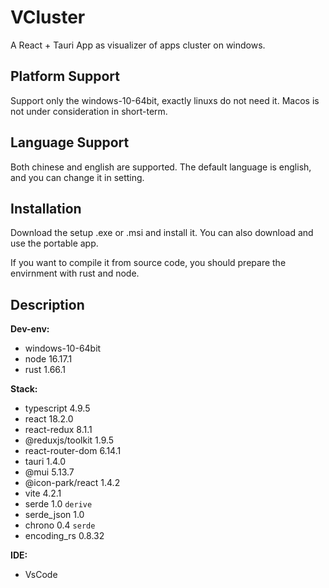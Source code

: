 # VCluster

A React + Tauri App as visualizer of apps cluster on windows.

## Platform Support

Support only the windows-10-64bit, exactly linuxs do not need it. Macos is not under consideration in short-term.

## Language Support

Both chinese and english are supported. The default language is english, and you can change it in setting.

## Installation

Download the setup .exe or .msi and install it. You can also download and use the portable app.

If you want to compile it from source code, you should prepare the envirnment with rust and node.

## Description

**Dev-env:**
- windows-10-64bit
- node 16.17.1
- rust 1.66.1

**Stack:**
- typescript 4.9.5
- react 18.2.0
- react-redux 8.1.1
- @reduxjs/toolkit 1.9.5
- react-router-dom 6.14.1
- tauri 1.4.0
- @mui 5.13.7
- @icon-park/react 1.4.2
- vite 4.2.1
- serde 1.0 `derive`
- serde_json  1.0
- chrono 0.4 `serde`
- encoding_rs 0.8.32

**IDE:**
- VsCode